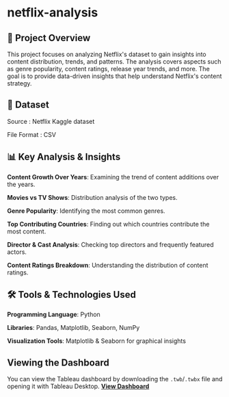 # netflix-analysis

## 📌 Project Overview

This project focuses on analyzing Netflix's dataset to gain insights into content distribution, trends, and patterns. The analysis covers aspects such as genre popularity, content ratings, release year trends, and more. The goal is to provide data-driven insights that help understand Netflix's content strategy.

## 📂 Dataset

Source : Netflix Kaggle dataset

File Format : CSV

## 📊 Key Analysis & Insights

**Content Growth Over Years**: Examining the trend of content additions over the years.

**Movies vs TV Shows**: Distribution analysis of the two types.

**Genre Popularity**: Identifying the most common genres.

**Top Contributing Countries**: Finding out which countries contribute the most content.

**Director & Cast Analysis**: Checking top directors and frequently featured actors.

**Content Ratings Breakdown**: Understanding the distribution of content ratings.

## 🛠 Tools & Technologies Used

**Programming Language**: Python

**Libraries**: Pandas, Matplotlib, Seaborn, NumPy

**Visualization Tools**: Matplotlib & Seaborn for graphical insights

## Viewing the Dashboard

You can view the Tableau dashboard by downloading the `.twb`/`.twbx` file and opening it with Tableau Desktop.
 **[View Dashboard](https://public.tableau.com/app/profile/megha.singh4847/viz/netflixanalysis_17209820333540/Netflix)**

